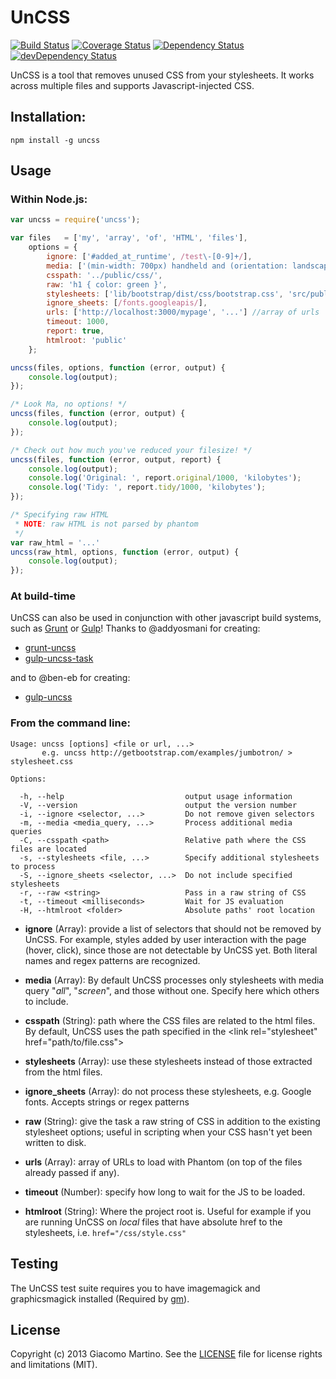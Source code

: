 # UnCSS

[![Build Status](https://travis-ci.org/giakki/uncss.png)](https://travis-ci.org/giakki/uncss)
[![Coverage Status](https://coveralls.io/repos/giakki/uncss/badge.png?branch=master)](https://coveralls.io/r/giakki/uncss?branch=master)
[![Dependency Status](https://david-dm.org/giakki/uncss.png?theme=shields.io)](https://david-dm.org/giakki/uncss)
[![devDependency Status](https://david-dm.org/giakki/uncss/dev-status.png?theme=shields.io)](https://david-dm.org/giakki/uncss#info=devDependencies)

UnCSS is a tool that removes unused CSS from your stylesheets.
It works across multiple files and supports Javascript-injected CSS.

## Installation:

```shell
npm install -g uncss
```

## Usage

### Within Node.js:

```js
var uncss = require('uncss');

var files   = ['my', 'array', 'of', 'HTML', 'files'],
    options = {
        ignore: ['#added_at_runtime', /test\-[0-9]+/],
        media: ['(min-width: 700px) handheld and (orientation: landscape)'],
        csspath: '../public/css/',
        raw: 'h1 { color: green }',
        stylesheets: ['lib/bootstrap/dist/css/bootstrap.css', 'src/public/css/main.css'],
        ignore_sheets: [/fonts.googleapis/],
        urls: ['http://localhost:3000/mypage', '...'] //array of urls
        timeout: 1000,
        report: true,
        htmlroot: 'public'
    };

uncss(files, options, function (error, output) {
    console.log(output);
});

/* Look Ma, no options! */
uncss(files, function (error, output) {
    console.log(output);
});

/* Check out how much you've reduced your filesize! */
uncss(files, function (error, output, report) {
    console.log(output);
    console.log('Original: ', report.original/1000, 'kilobytes');
    console.log('Tidy: ', report.tidy/1000, 'kilobytes');
});

/* Specifying raw HTML
 * NOTE: raw HTML is not parsed by phantom
 */
var raw_html = '...'
uncss(raw_html, options, function (error, output) {
    console.log(output);
});
```

### At build-time
UnCSS can also be used in conjunction with other javascript build systems, such as [Grunt](https://github.com/gruntjs/grunt) or [Gulp](https://github.com/gulpjs/gulp)!
Thanks to @addyosmani for creating:

- [grunt-uncss](https://github.com/addyosmani/grunt-uncss)
- [gulp-uncss-task](https://github.com/addyosmani/gulp-uncss-task)

and to @ben-eb for creating:

- [gulp-uncss](https://github.com/ben-eb/gulp-uncss)

### From the command line:

```
Usage: uncss [options] <file or url, ...>
       e.g. uncss http://getbootstrap.com/examples/jumbotron/ > stylesheet.css

Options:

  -h, --help                           output usage information
  -V, --version                        output the version number
  -i, --ignore <selector, ...>         Do not remove given selectors
  -m, --media <media_query, ...>       Process additional media queries
  -C, --csspath <path>                 Relative path where the CSS files are located
  -s, --stylesheets <file, ...>        Specify additional stylesheets to process
  -S, --ignore_sheets <selector, ...>  Do not include specified stylesheets
  -r, --raw <string>                   Pass in a raw string of CSS
  -t, --timeout <milliseconds>         Wait for JS evaluation
  -H, --htmlroot <folder>              Absolute paths' root location
```

- __ignore__ (Array): provide a list of selectors that should not be removed by UnCSS. For example, styles added by user interaction with the page (hover, click), since those are not detectable by UnCSS yet. Both literal names and regex patterns are recognized.

- __media__ (Array): By default UnCSS processes only stylesheets with media query "_all_", "_screen_", and those without one. Specify here which others to include.

- __csspath__ (String): path where the CSS files are related to the html files. By default, UnCSS uses the path specified in the <link rel="stylesheet" href="path/to/file.css"\>

- __stylesheets__ (Array): use these stylesheets instead of those extracted from the html files.

- __ignore_sheets__ (Array): do not process these stylesheets, e.g. Google fonts. Accepts strings or regex patterns

- __raw__ (String): give the task a raw string of CSS in addition to the existing stylesheet options; useful in scripting when your CSS hasn't yet been written to disk.

- __urls__ (Array): array of URLs to load with Phantom (on top of the files already passed if any).

- __timeout__ (Number): specify how long to wait for the JS to be loaded.

- __htmlroot__ (String): Where the project root is. Useful for example if you are running UnCSS on _local_ files that have absolute href to the stylesheets, i.e. ```href="/css/style.css"```

## Testing
The UnCSS test suite requires you to have imagemagick and graphicsmagick installed (Required by [gm](https://github.com/aheckmann/gm/)).

## License
Copyright (c) 2013 Giacomo Martino. See the [LICENSE](/LICENSE.md) file for license rights and limitations (MIT).
